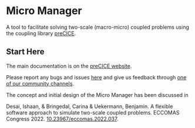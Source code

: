 # Micro Manager

A tool to facilitate solving two-scale (macro-micro) coupled problems using the coupling library [preCICE](https://www.precice.org/).

## Start Here

The main documentation is on the [preCICE website](https://precice.org/tooling-micro-manager-overview.html).

Please report any bugs and issues [here](https://github.com/precice/micro-manager/issues) and give us feedback through [one of our community channels](https://precice.org/community-channels.html).

The concept and initial design of the Micro Manager has been discussed in

Desai, Ishaan, & Bringedal, Carina & Uekermann, Benjamin. A flexible software approach to simulate two-scale coupled problems. ECCOMAS Congress 2022. [10.23967/eccomas.2022.037](https://doi.org/10.23967/eccomas.2022.037).
